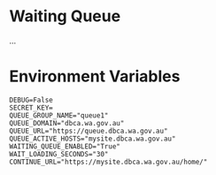 # Waiting Queue

...

# Environment Variables

```
DEBUG=False  
SECRET_KEY=
QUEUE_GROUP_NAME="queue1"   
QUEUE_DOMAIN="dbca.wa.gov.au"   
QUEUE_URL="https://queue.dbca.wa.gov.au"   
QUEUE_ACTIVE_HOSTS="mysite.dbca.wa.gov.au"  
WAITING_QUEUE_ENABLED="True"  
WAIT_LOADING_SECONDS="30"   
CONTINUE_URL="https://mysite.dbca.wa.gov.au/home/"  
```
